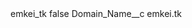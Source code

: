 <?xml version="1.0" encoding="UTF-8"?>
<CustomMetadata xmlns="http://soap.sforce.com/2006/04/metadata" xmlns:xsi="http://www.w3.org/2001/XMLSchema-instance" xmlns:xsd="http://www.w3.org/2001/XMLSchema">
    <label>emkei_tk</label>
    <protected>false</protected>
    <values>
        <field>Domain_Name__c</field>
        <value xsi:type="xsd:string">emkei.tk</value>
    </values>
</CustomMetadata>
